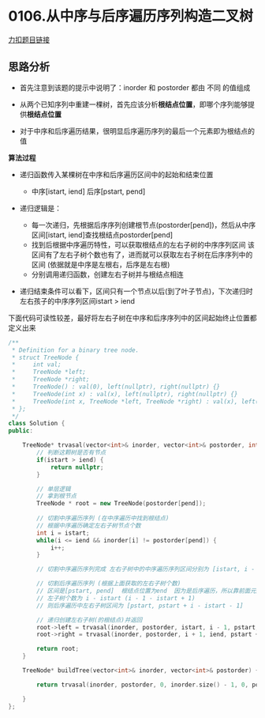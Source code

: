 <p id="从中序与后序遍历序列构造二叉树"></p>


# 0106.从中序与后序遍历序列构造二叉树   
   

[力扣题目链接](https://leetcode-cn.com/problems/construct-binary-tree-from-inorder-and-postorder-traversal/)  





## 思路分析  

* 首先注意到该题的提示中说明了：inorder 和 postorder 都由 不同 的值组成 

* 从两个已知序列中重建一棵树，首先应该分析**根结点位置**，即哪个序列能够提供**根结点位置**

* 对于中序和后序遍历结果，很明显后序遍历序列的最后一个元素即为根结点的值



**算法过程**

* 递归函数传入某棵树在中序和后序遍历区间中的起始和结束位置
    * 中序[istart, iend]   后序[pstart, pend]

* 递归逻辑是：
    * 每一次递归，先根据后序序列创建根节点(postorder[pend])，然后从中序区间[istart, iend]查找根结点postorder[pend]
    * 找到后根据中序遍历特性，可以获取根结点的左右子树的中序序列区间    该区间有了左右子树个数也有了，进而就可以获取左右子树在后序序列中的区间  (依据就是中序是左根右，后序是左右根)
    * 分别调用递归函数，创建左右子树并与根结点相连

* 递归结束条件可以看下，区间只有一个节点以后(到了叶子节点)，下次递归时左右孩子的中序序列区间istart > iend   


下面代码可读性较差，最好将左右子树在中序和后序序列中的区间起始终止位置都定义出来  


```cpp
/**
 * Definition for a binary tree node.
 * struct TreeNode {
 *     int val;
 *     TreeNode *left;
 *     TreeNode *right;
 *     TreeNode() : val(0), left(nullptr), right(nullptr) {}
 *     TreeNode(int x) : val(x), left(nullptr), right(nullptr) {}
 *     TreeNode(int x, TreeNode *left, TreeNode *right) : val(x), left(left), right(right) {}
 * };
 */
class Solution {
public:

    TreeNode* trvasal(vector<int>& inorder, vector<int>& postorder, int istart, int iend, int pstart, int pend) {        
        // 判断这颗树是否有节点
        if(istart > iend) {
            return nullptr;
        }

        // 单层逻辑  
        // 拿到根节点  
        TreeNode * root = new TreeNode(postorder[pend]);
        
        // 切割中序遍历序列 (在中序遍历中找到根结点)
        // 根据中序遍历确定左右子树节点个数
        int i = istart; 
        while(i <= iend && inorder[i] != postorder[pend]) {
            i++;
        }

        // 切割中序遍历序列完成 左右子树中的中序遍历序列区间分别为 [istart, i - 1], [i + 1, iend]

        // 切割后序遍历序列 (根据上面获取的左右子树个数)
        // 区间是[pstart, pend]  根结点位置为end  因为是后序遍历，所以靠前面元素为左子树，靠后面元素为右子树  
        // 左子树个数为 i - istart (i - 1 - istart + 1)
        // 则后序遍历中左右子树区间为 [pstart, pstart + i - istart - 1]     [pstart + i - istart, pend - 1]

        // 递归创建左右子树(的根结点)并返回  
        root->left = trvasal(inorder, postorder, istart, i - 1, pstart, pstart + i - istart - 1);
        root->right = trvasal(inorder, postorder, i + 1, iend, pstart + i - istart, pend - 1);

        return root;
    }

    TreeNode* buildTree(vector<int>& inorder, vector<int>& postorder) {

        return trvasal(inorder, postorder, 0, inorder.size() - 1, 0, postorder.size() - 1);

    }
};
```